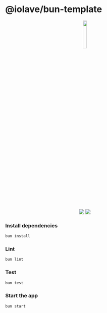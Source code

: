 # @iolave/bun-template

<p align="middle"><img src="https://bun.sh/logo-square.png" width="15%"/></p>

<p align="middle">
<a href="https://github.com/new?template_name=bun-template&template_owner=iolave"><img src="https://img.shields.io/badge/Use_this_template!-2ea44f"></a>
<a href="https://github.com/iolave/bun-template/fork"><img src="https://img.shields.io/badge/Fork_this_template!-blueviolet"></a>
</p>




### Install dependencies
```bash
bun install
```

### Lint
```bash
bun lint
```

### Test
```bash
bun test
```

### Start the app
```bash
bun start
```
